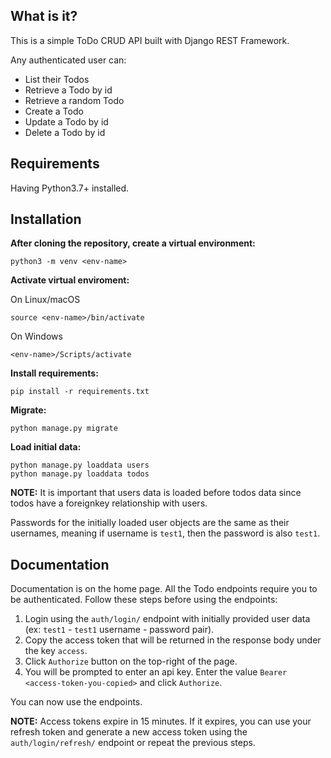 ## What is it?

This is a simple ToDo CRUD API built with Django REST Framework.

Any authenticated user can:

- List their Todos
- Retrieve a Todo by id
- Retrieve a random Todo
- Create a Todo
- Update a Todo by id
- Delete a Todo by id
  
## Requirements

Having Python3.7+ installed.

## Installation

**After cloning the repository, create a virtual environment:**

```
python3 -m venv <env-name>
```

**Activate virtual enviroment:**

On Linux/macOS
```
source <env-name>/bin/activate
```

On Windows
```
<env-name>/Scripts/activate
```

**Install requirements:**

```
pip install -r requirements.txt
```

**Migrate:**
```
python manage.py migrate
```

**Load initial data:**
```
python manage.py loaddata users
python manage.py loaddata todos
```

**NOTE:** It is important that users data is loaded before todos data since todos have a foreignkey relationship with users.

Passwords for the initially loaded user objects are the same as their usernames, meaning if username is `test1`, then the password is also `test1`.

## Documentation

Documentation is on the home page. All the Todo endpoints require you to be authenticated. Follow these steps before using the endpoints:

1. Login using the `auth/login/` endpoint with initially provided user data (ex: `test1` - `test1` username - password pair).
2. Copy the access token that will be returned in the response body under the key `access`.
3. Click `Authorize` button on the top-right of the page.
4. You will be prompted to enter an api key. Enter the value `Bearer <access-token-you-copied>` and click `Authorize`.

You can now use the endpoints. 

**NOTE:** Access tokens expire in 15 minutes. If it expires, you can use your refresh token and generate a new access token using the `auth/login/refresh/` endpoint or repeat the previous steps. 
